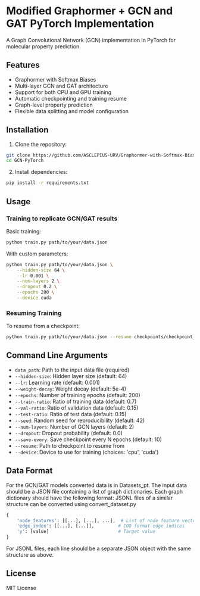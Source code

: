 # Modified Graphormer + GCN and GAT PyTorch Implementation

A Graph Convolutional Network (GCN) implementation in PyTorch for molecular property prediction.

## Features
- Graphormer with Softmax Biases
- Multi-layer GCN and GAT architecture
- Support for both CPU and GPU training
- Automatic checkpointing and training resume
- Graph-level property prediction
- Flexible data splitting and model configuration

## Installation

1. Clone the repository:
```bash
git clone https://github.com/ASCLEPIUS-URV/Graphormer-with-Softmax-Biases.git
cd GCN-PyTorch
```

2. Install dependencies:
```bash
pip install -r requirements.txt
```

## Usage

### Training to replicate GCN/GAT results

Basic training:
```bash
python train.py path/to/your/data.json
```

With custom parameters:
```bash
python train.py path/to/your/data.json \
    --hidden-size 64 \
    --lr 0.001 \
    --num-layers 2 \
    --dropout 0.2 \
    --epochs 200 \
    --device cuda
```

### Resuming Training

To resume from a checkpoint:
```bash
python train.py path/to/your/data.json --resume checkpoints/checkpoint_epoch_X.pt
```

## Command Line Arguments

- `data_path`: Path to the input data file (required)
- `--hidden-size`: Hidden layer size (default: 64)
- `--lr`: Learning rate (default: 0.001)
- `--weight-decay`: Weight decay (default: 5e-4)
- `--epochs`: Number of training epochs (default: 200)
- `--train-ratio`: Ratio of training data (default: 0.7)
- `--val-ratio`: Ratio of validation data (default: 0.15)
- `--test-ratio`: Ratio of test data (default: 0.15)
- `--seed`: Random seed for reproducibility (default: 42)
- `--num-layers`: Number of GCN layers (default: 2)
- `--dropout`: Dropout probability (default: 0.0)
- `--save-every`: Save checkpoint every N epochs (default: 10)
- `--resume`: Path to checkpoint to resume from
- `--device`: Device to use for training (choices: 'cpu', 'cuda')

## Data Format

For the GCN/GAT models converted data is in Datasets_pt.
The input data should be a JSON file containing a list of graph dictionaries. Each graph dictionary should have the following format:
JSONL files of a similar structure can be converted using convert_dataset.py

```python
{
    'node_features': [[...], [...], ...],  # List of node feature vectors
    'edge_index': [[...], [...]],         # COO format edge indices
    'y': [value]                          # Target value
}
```

For JSONL files, each line should be a separate JSON object with the same structure as above.

## License

MIT License 
